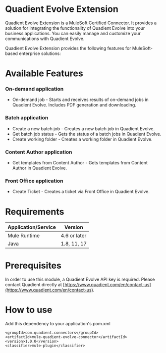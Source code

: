 # Quadient Evolve Extension

Quadient Evolve Extension is a MuleSoft Certified Connector. It provides a solution for integrating the functionality of Quadient Evolve into your business applications. You can easily manage and customize your communications with Quadient Evolve.

Quadient Evolve Extension provides the following features for MuleSoft-based enterprise solutions:

# Available Features

### On-demand application

* On-demand job - Starts and receives results of on-demand jobs in Quadient Evolve. Includes PDF generation and downloading.

### Batch application
* Create a new batch job - Creates a new batch job in Quadient Evolve.
* Get batch job status - Gets the status of a batch jobs in Quadient Evolve.
* Create working folder - Creates a working folder in Quadient Evolve.


### Content Author application
* Get templates from Content Author - Gets templates from Content Author in Quadient Evolve.

### Front Office application
* Create Ticket - Creates a ticket via Front Office in Quadient Evolve.

# Requirements

| Application/Service | Version      |
|---------------------|--------------|
| Mule Runtime        | 4.6 or later |
| Java                | 1.8, 11, 17  |

# Prerequisites
In order to use this module, a Quadient Evolve API key is required. Please contact Quadient directly at [https://www.quadient.com/en/contact-us](https://www.quadient.com/en/contact-us).

# How to use
Add this dependency to your application's pom.xml

```
<groupId>com.quadient.connectors</groupId>
<artifactId>mule-quadient-evolve-connector</artifactId>
<version>1.0.0</version>
<classifier>mule-plugin</classifier>
```
